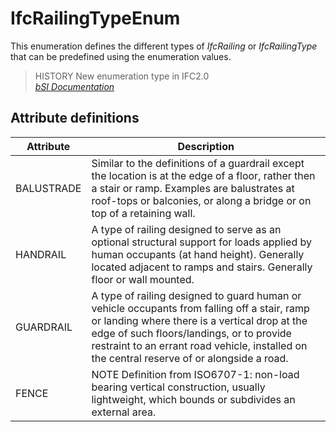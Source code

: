 IfcRailingTypeEnum
==================
This enumeration defines the different types of _IfcRailing_ or
_IfcRailingType_ that can be predefined using the enumeration values.  
> HISTORY New enumeration type in IFC2.0  
[ _bSI
Documentation_](https://standards.buildingsmart.org/IFC/DEV/IFC4_2/FINAL/HTML/schema/ifcsharedbldgelements/lexical/ifcrailingtypeenum.htm)


Attribute definitions
---------------------
| Attribute   | Description                                                                                                                                                                                                                                                                              |
|-------------|------------------------------------------------------------------------------------------------------------------------------------------------------------------------------------------------------------------------------------------------------------------------------------------|
| BALUSTRADE  | Similar to the definitions of a guardrail except the location is at the edge of a floor, rather then a stair or ramp. Examples are balustrates at roof-tops or balconies, or along a bridge or on top of a retaining wall.                                                               |
| HANDRAIL    | A type of railing designed to serve as an optional structural support for loads applied by human occupants (at hand height). Generally located adjacent to ramps and stairs. Generally floor or wall mounted.                                                                            |
| GUARDRAIL   | A type of railing designed to guard human or vehicle occupants from falling off a stair, ramp or landing where there is a vertical drop at the edge of such floors/landings, or to provide restraint to an errant road vehicle, installed on the central reserve of or alongside a road. |
| FENCE       | NOTE Definition from ISO6707-1: non-load bearing vertical construction, usually lightweight, which bounds or subdivides an external area.                                                                                                                                                |

